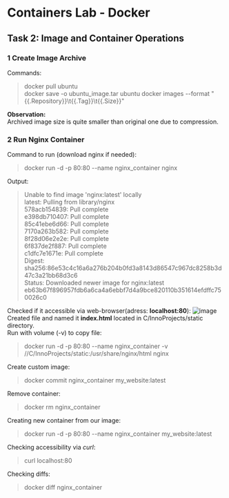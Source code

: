 # Containers Lab - Docker
## Task 2: Image and Container Operations
### 1 Create Image Archive
Commands:
> docker pull ubuntu  
> docker save -o ubuntu_image.tar ubuntu
> docker images --format "{{.Repository}}\t{{.Tag}}\t{{.Size}}"

**Observation:**  
Archived image size is quite smaller than original one due to compression.
### 2 Run Nginx Container
Command to run (download nginx if needed):
> docker run -d -p 80:80 --name nginx_container nginx

Output:
> Unable to find image 'nginx:latest' locally  
latest: Pulling from library/nginx  
578acb154839: Pull complete  
e398db710407: Pull complete  
85c41ebe6d66: Pull complete  
7170a263b582: Pull complete  
8f28d06e2e2e: Pull complete  
6f837de2f887: Pull complete  
c1dfc7e1671e: Pull complete  
Digest: sha256:86e53c4c16a6a276b204b0fd3a8143d86547c967dc8258b3d47c3a21bb68d3c6  
Status: Downloaded newer image for nginx:latest  
eb63b67f896957fdb6a6ca4a6ebbf7d4a9bce820110b351614efdffc750026c0

Checked if it accessible via web-browser(adress: **localhost:80**):
![image](https://github.com/timur2104/intro-course-labs/assets/65979482/86a31c2a-1a6a-4780-858b-3f6732965a98)  
Created file and named it **index.html** located in C/InnoProjects/static directory.  
Run with volume (-v) to copy file:
> docker run -d -p 80:80 --name nginx_container -v //C/InnoProjects/static:/usr/share/nginx/html nginx

Create custom image:
> docker commit nginx_container my_website:latest

Remove container:
> docker rm nginx_container

Creating new container from our image:
> docker run -d -p 80:80 --name nginx_container my_website:latest

Checking accessibility via _curl_:
> curl localhost:80

Checking diffs:
> docker diff nginx_container
